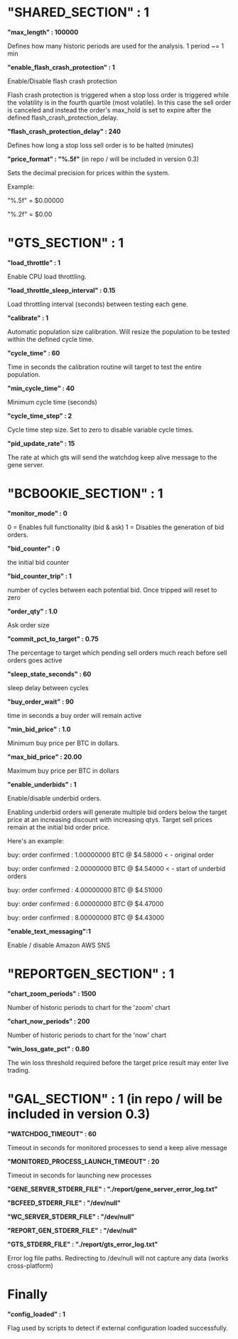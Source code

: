 # "SHARED\_SECTION" : 1 #


**"max\_length" : 100000**

Defines how many historic periods are used for the analysis. 1 period ~= 1 min

**"enable\_flash\_crash\_protection" : 1**

Enable/Disable flash crash protection

Flash crash protection is triggered when a stop loss order is triggered while the volatility is in the fourth quartile (most volatile). In this case the sell order is canceled and instead the order's max\_hold is set to expire after the defined flash\_crash\_protection\_delay.

**"flash\_crash\_protection\_delay" : 240**

Defines how long a stop loss sell order is to be halted (minutes)

**"price\_format" : "%.5f"**  (in repo / will be included in version 0.3)

Sets the decimal precision for prices within the system.

Example:

"%.5f" = $0.00000

"%.2f" = $0.00


# "GTS\_SECTION" : 1 #


**"load\_throttle" : 1**

Enable CPU load throttling.

**"load\_throttle\_sleep\_interval" : 0.15**

Load throttling interval (seconds) between testing each gene.

**"calibrate" : 1**

Automatic population size calibration. Will resize the population to be tested within the defined cycle time.

**"cycle\_time" : 60**

Time in seconds the calibration routine will target to test the entire population.

**"min\_cycle\_time" : 40**

Minimum cycle time (seconds)

**"cycle\_time\_step" : 2**

Cycle time step size. Set to zero to disable variable cycle times.

**"pid\_update\_rate" : 15**

The rate at which gts will send the watchdog keep alive message to the gene server.

# "BCBOOKIE\_SECTION" : 1 #


**"monitor\_mode" : 0**

0 = Enables full functionality (bid & ask)
1 = Disables the generation of bid orders.

**"bid\_counter" : 0**

the initial bid counter

**"bid\_counter\_trip" : 1**

number of cycles between each potential bid. Once tripped will reset to zero

**"order\_qty" : 1.0**

Ask order size

**"commit\_pct\_to\_target" : 0.75**

The percentage to target which pending sell orders much reach before sell orders goes active

**"sleep\_state\_seconds" : 60**

sleep delay between cycles

**"buy\_order\_wait" : 90**

time in seconds a buy order will remain active

**"min\_bid\_price" : 1.0**

Minimum buy price per BTC in dollars.

**"max\_bid\_price" : 20.00**

Maximum buy price per BTC in dollars

**"enable\_underbids" : 1**

Enable/disable underbid orders.

Enabling underbid orders will generate multiple bid orders below the target price at an increasing discount with increasing qtys. Target sell prices remain at the initial bid order price.

Here's an example:

buy: order confirmed : 1.00000000 BTC @ $4.58000 < - original order

buy: order confirmed : 2.00000000 BTC @ $4.54000 < - start of underbid orders

buy: order confirmed : 4.00000000 BTC @ $4.51000

buy: order confirmed : 6.00000000 BTC @ $4.47000

buy: order confirmed : 8.00000000 BTC @ $4.43000



**"enable\_text\_messaging":1**

Enable / disable Amazon AWS SNS

# "REPORTGEN\_SECTION" : 1 #


**"chart\_zoom\_periods" : 1500**

Number of historic periods to chart for the 'zoom' chart

**"chart\_now\_periods" : 200**

Number of historic periods to chart for the 'now' chart

**"win\_loss\_gate\_pct" : 0.80**

The win loss threshold required before the target price result may enter live trading.


# "GAL\_SECTION" : 1 (in repo / will be included in version 0.3) #


**"WATCHDOG\_TIMEOUT" : 60**

Timeout in seconds for monitored processes to send a keep alive message

**"MONITORED\_PROCESS\_LAUNCH\_TIMEOUT" : 20**

Timeout in seconds for launching new processes

**"GENE\_SERVER\_STDERR\_FILE" : "./report/gene\_server\_error\_log.txt"**

**"BCFEED\_STDERR\_FILE" : "/dev/null"**

**"WC\_SERVER\_STDERR\_FILE" : "/dev/null"**

**"REPORT\_GEN\_STDERR\_FILE" : "/dev/null"**

**"GTS\_STDERR\_FILE" : "./report/gts\_error\_log.txt"**

Error log file paths.
Redirecting to /dev/null will not capture any data (works cross-platform)


# Finally #
**"config\_loaded" : 1**

Flag used by scripts to detect if external configuration loaded successfully.